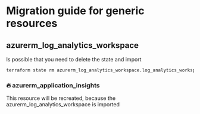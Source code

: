 # Migration guide for generic resources

## azurerm_log_analytics_workspace

Is possible that you need to delete the state and import

```sh
terraform state rm azurerm_log_analytics_workspace.log_analytics_workspace
```

### 🔥 azurerm_application_insights

This resource will be recreated, because the azurerm_log_analytics_workspace is imported
